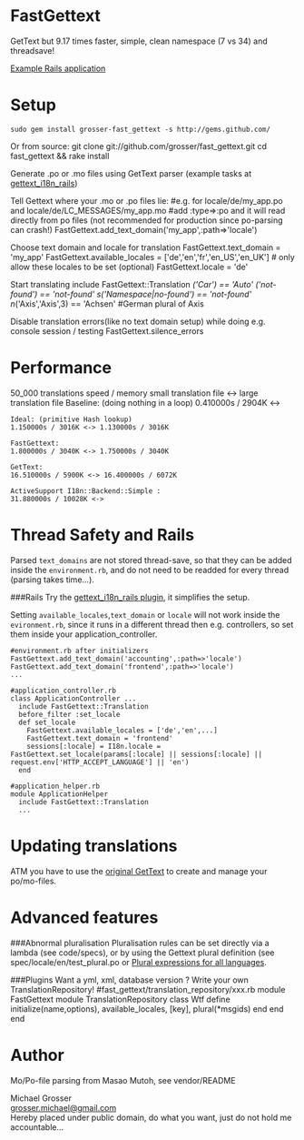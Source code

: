 FastGettext
===========
GetText but 9.17 times faster, simple, clean namespace (7 vs 34) and threadsave!

[Example Rails application](https://github.com/grosser/gettext_i18n_rails_example)

Setup
=====
    sudo gem install grosser-fast_gettext -s http://gems.github.com/

Or from source:
    git clone git://github.com/grosser/fast_gettext.git
    cd fast_gettext && rake install

Generate .po or .mo files using GetText parser (example tasks at [gettext_i18n_rails](http://github.com/grosser/gettext_i18n_rails))

Tell Gettext where your .mo or .po files lie:
    #e.g. for locale/de/my_app.po and locale/de/LC_MESSAGES/my_app.mo
    #add :type=>:po and it will read directly from po files (not recommended for production since po-parsing can crash!)
    FastGettext.add_text_domain('my_app',:path=>'locale')

Choose text domain and locale for translation
    FastGettext.text_domain = 'my_app'
    FastGettext.available_locales = ['de','en','fr','en_US','en_UK'] # only allow these locales to be set (optional)
    FastGettext.locale = 'de'

Start translating
    include FastGettext::Translation
    _('Car') == 'Auto'
    _('not-found') == 'not-found'
    s_('Namespace|no-found') == 'not-found'
    n_('Axis','Axis',3) == 'Achsen' #German plural of Axis

Disable translation errors(like no text domain setup) while doing e.g. console session / testing
    FastGettext.silence_errors

Performance
===========
50_000 translations speed / memory
small translation file <-> large translation file
    Baseline: (doing nothing in a loop)
    0.410000s / 2904K <->

    Ideal: (primitive Hash lookup)
    1.150000s / 3016K <-> 1.130000s / 3016K

    FastGettext:
    1.800000s / 3040K <-> 1.750000s / 3040K

    GetText:
    16.510000s / 5900K <-> 16.400000s / 6072K

    ActiveSupport I18n::Backend::Simple :
    31.880000s / 10028K <->


Thread Safety and Rails
=======================
Parsed `text_domains` are not stored thread-save, so that they can be added inside the `environment.rb`,
and do not need to be readded for every thread (parsing takes time...).

###Rails
Try the [gettext_i18n_rails plugin](http://github.com/grosser/gettext_i18n_rails), it simplifies the setup.

Setting `available_locales`,`text_domain` or `locale` will not work inside the `evironment.rb`, since it runs in a different thread
then e.g. controllers, so set them inside your application_controller.

    #environment.rb after initializers
    FastGettext.add_text_domain('accounting',:path=>'locale')
    FastGettext.add_text_domain('frontend',:path=>'locale')
    ...

    #application_controller.rb
    class ApplicationController ...
      include FastGettext::Translation
      before_filter :set_locale
      def set_locale
        FastGettext.available_locales = ['de','en',...]
        FastGettext.text_domain = 'frontend'
        sessions[:locale] = I18n.locale = FastGettext.set_locale(params[:locale] || sessions[:locale] || request.env['HTTP_ACCEPT_LANGUAGE'] || 'en')
      end

    #application_helper.rb
    module ApplicationHelper
      include FastGettext::Translation
      ...

Updating translations
=====================
ATM you have to use the [original GetText](http://github.com/mutoh/gettext) to create and manage your po/mo-files.

Advanced features
=================
###Abnormal pluralisation
Pluralisation rules can be set directly via a lambda (see code/specs), or by using the Gettext
plural definition (see spec/locale/en/test_plural.po or [Plural expressions for all languages](http://translate.sourceforge.net/wiki/l10n/pluralforms).

###Plugins
Want a yml, xml, database version ?
Write your own TranslationRepository!
    #fast_gettext/translation_repository/xxx.rb
    module FastGettext
      module TranslationRepository
        class Wtf
          define initialize(name,options), available_locales, [key], plural(*msgids)
        end
      end
    end


Author
======
Mo/Po-file parsing from Masao Mutoh, see vendor/README

Michael Grosser  
grosser.michael@gmail.com  
Hereby placed under public domain, do what you want, just do not hold me accountable...  